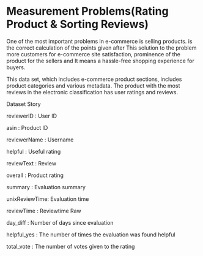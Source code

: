 # Measurement Problems(Rating Product & Sorting Reviews)

One of the most important problems in e-commerce is selling products. is the correct calculation of the points given after This solution to the problem more customers for e-commerce site satisfaction, prominence of the product for the sellers and It means a hassle-free shopping experience for buyers.

This data set, which includes e-commerce product sections, includes product categories and various metadata. The product with the most reviews in the electronic classification has user ratings and reviews.

Dataset Story

reviewerID : User ID

asin : Product ID

reviewerName : Username

helpful : Useful rating

reviewText : Review

overall : Product rating

summary : Evaluation summary

unixReviewTime: Evaluation time

reviewTime : Reviewtime Raw

day_diff : Number of days since evaluation

helpful_yes : The number of times the evaluation was found helpful

total_vote : The number of votes given to the rating
